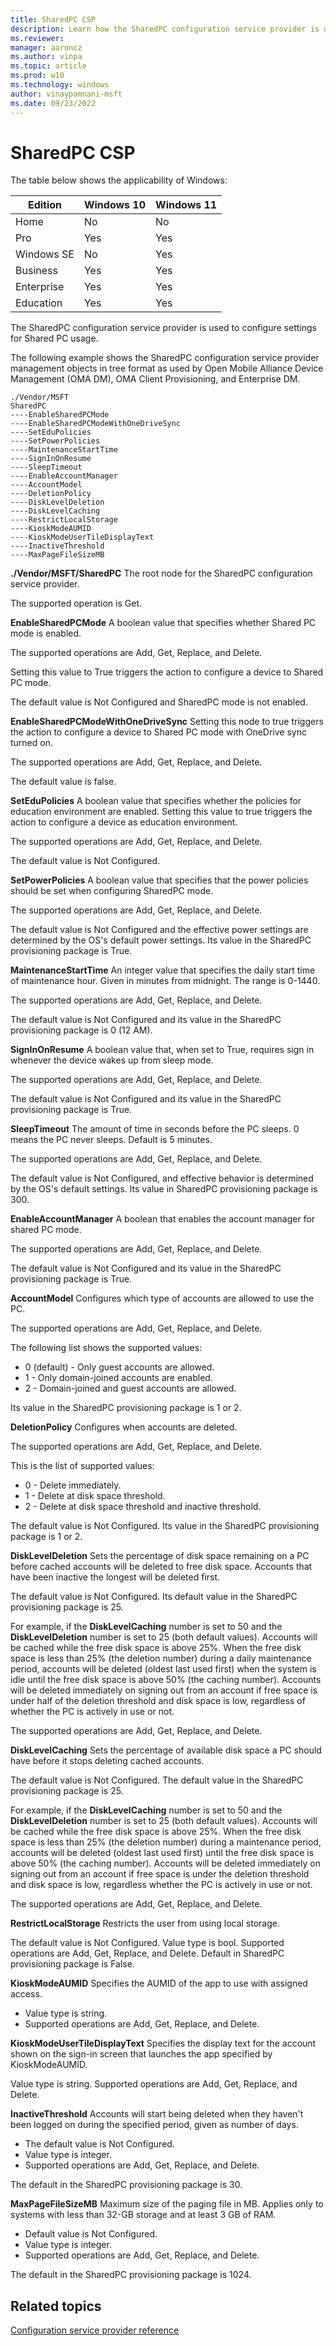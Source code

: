 ```yaml
---
title: SharedPC CSP
description: Learn how the SharedPC configuration service provider is used to configure settings for Shared PC usage.
ms.reviewer:
manager: aaroncz
ms.author: vinpa
ms.topic: article
ms.prod: w10
ms.technology: windows
author: vinaypamnani-msft
ms.date: 09/23/2022
---
```


# SharedPC CSP

The table below shows the applicability of Windows:

|Edition|Windows 10|Windows 11|
|--- |--- |--- |
|Home|No|No|
|Pro|Yes|Yes|
|Windows SE|No|Yes|
|Business|Yes|Yes|
|Enterprise|Yes|Yes|
|Education|Yes|Yes|

The SharedPC configuration service provider is used to configure settings for Shared PC usage.

The following example shows the SharedPC configuration service provider management objects in tree format as used by Open Mobile Alliance Device Management (OMA DM), OMA Client Provisioning, and Enterprise DM.
```
./Vendor/MSFT
SharedPC
----EnableSharedPCMode
----EnableSharedPCModeWithOneDriveSync
----SetEduPolicies
----SetPowerPolicies
----MaintenanceStartTime
----SignInOnResume
----SleepTimeout
----EnableAccountManager
----AccountModel
----DeletionPolicy
----DiskLevelDeletion
----DiskLevelCaching
----RestrictLocalStorage
----KioskModeAUMID
----KioskModeUserTileDisplayText
----InactiveThreshold
----MaxPageFileSizeMB
```
<a href="" id="--vendor-msft-sharedpc"></a>**./Vendor/MSFT/SharedPC**
The root node for the SharedPC configuration service provider.

The supported operation is Get.

<a href="" id="enablesharedpcmode"></a>**EnableSharedPCMode**
A boolean value that specifies whether Shared PC mode is enabled.

The supported operations are Add, Get, Replace, and Delete.

Setting this value to True triggers the action to configure a device to Shared PC mode.

The default value is Not Configured and SharedPC mode is not enabled.

<a href="" id="enablesharedpcmodewithonedrivesync"></a>**EnableSharedPCModeWithOneDriveSync**
Setting this node to true triggers the action to configure a device to Shared PC mode with OneDrive sync turned on.

The supported operations are Add, Get, Replace, and Delete.

The default value is false.

<a href="" id="setedupolicies"></a>**SetEduPolicies**
A boolean value that specifies whether the policies for education environment are enabled. Setting this value to true triggers the action to configure a device as education environment.

The supported operations are Add, Get, Replace, and Delete.

The default value is Not Configured.

<a href="" id="setpowerpolicies"></a>**SetPowerPolicies**
A boolean value that specifies that the power policies should be set when configuring SharedPC mode.

The supported operations are Add, Get, Replace, and Delete.

The default value is Not Configured and the effective power settings are determined by the OS's default power settings. Its value in the SharedPC provisioning package is True.

<a href="" id="maintenancestarttime"></a>**MaintenanceStartTime**
An integer value that specifies the daily start time of maintenance hour. Given in minutes from midnight. The range is 0-1440.

The supported operations are Add, Get, Replace, and Delete.

The default value is Not Configured and its value in the SharedPC provisioning package is 0 (12 AM).

<a href="" id="signinonresume"></a>**SignInOnResume**
A boolean value that, when set to True, requires sign in whenever the device wakes up from sleep mode.

The supported operations are Add, Get, Replace, and Delete.

The default value is Not Configured and its value in the SharedPC provisioning package is True.

<a href="" id="sleeptimeout"></a>**SleepTimeout**
The amount of time in seconds before the PC sleeps. 0 means the PC never sleeps. Default is 5 minutes.

The supported operations are Add, Get, Replace, and Delete.

The default value is Not Configured, and effective behavior is determined by the OS's default settings. Its value in SharedPC provisioning package is 300.

<a href="" id="enableaccountmanager"></a>**EnableAccountManager**
A boolean that enables the account manager for shared PC mode.

The supported operations are Add, Get, Replace, and Delete.

The default value is Not Configured and its value in the SharedPC provisioning package is True.

<a href="" id="accountmodel"></a>**AccountModel**
Configures which type of accounts are allowed to use the PC.

The supported operations are Add, Get, Replace, and Delete.

The following list shows the supported values:

- 0 (default) - Only guest accounts are allowed.
- 1 - Only domain-joined accounts are enabled.
- 2 - Domain-joined and guest accounts are allowed.

Its value in the SharedPC provisioning package is 1 or 2.

<a href="" id="deletionpolicy"></a>**DeletionPolicy**
Configures when accounts are deleted.

The supported operations are Add, Get, Replace, and Delete.

This is the list of supported values:

- 0 - Delete immediately.
- 1 - Delete at disk space threshold.
- 2 - Delete at disk space threshold and inactive threshold.

The default value is Not Configured. Its value in the SharedPC provisioning package is 1 or 2.

<a href="" id="diskleveldeletion"></a>**DiskLevelDeletion**
Sets the percentage of disk space remaining on a PC before cached accounts will be deleted to free disk space. Accounts that have been inactive the longest will be deleted first.

The default value is Not Configured. Its default value in the SharedPC provisioning package is 25.

For example, if the **DiskLevelCaching** number is set to 50 and the **DiskLevelDeletion** number is set to 25 (both default values). Accounts will be cached while the free disk space is above 25%. When the free disk space is less than 25% (the deletion number) during a daily maintenance period, accounts will be deleted (oldest last used first) when the system is idle until the free disk space is above 50% (the caching number). Accounts will be deleted immediately on signing out from an account if free space is under half of the deletion threshold and disk space is low, regardless of whether the PC is actively in use or not.

The supported operations are Add, Get, Replace, and Delete.

<a href="" id="disklevelcaching"></a>**DiskLevelCaching**
Sets the percentage of available disk space a PC should have before it stops deleting cached accounts.

The default value is Not Configured. The default value in the SharedPC provisioning package is 25.

For example, if the **DiskLevelCaching** number is set to 50 and the **DiskLevelDeletion** number is set to 25 (both default values). Accounts will be cached while the free disk space is above 25%. When the free disk space is less than 25% (the deletion number) during a maintenance period, accounts will be deleted (oldest last used first) until the free disk space is above 50% (the caching number). Accounts will be deleted immediately on signing out from an account if free space is under the deletion threshold and disk space is low, regardless whether the PC is actively in use or not.

The supported operations are Add, Get, Replace, and Delete.

<a href="" id="restrictlocalstorage"></a>**RestrictLocalStorage**
Restricts the user from using local storage.

The default value is Not Configured. Value type is bool. Supported operations are Add, Get, Replace, and Delete. Default in SharedPC provisioning package is False.

<a href="" id="kioskmodeaumid"></a>**KioskModeAUMID**
Specifies the AUMID of the app to use with assigned access.

- Value type is string.
- Supported operations are Add, Get, Replace, and Delete.

<a href="" id="kioskmodeusertiledisplaytext"></a>**KioskModeUserTileDisplayText**
Specifies the display text for the account shown on the sign-in screen that launches the app specified by KioskModeAUMID.

Value type is string. Supported operations are Add, Get, Replace, and Delete.

<a href="" id="inactivethreshold"></a>**InactiveThreshold**
Accounts will start being deleted when they haven't been logged on during the specified period, given as number of days.

- The default value is Not Configured.
- Value type is integer.
- Supported operations are Add, Get, Replace, and Delete.

The default in the SharedPC provisioning package is 30.

<a href="" id="maxpagefilesizemb"></a>**MaxPageFileSizeMB**
Maximum size of the paging file in MB. Applies only to systems with less than 32-GB storage and at least 3 GB of RAM.

- Default value is Not Configured.
- Value type is integer.
- Supported operations are Add, Get, Replace, and Delete.

The default in the SharedPC provisioning package is 1024.

## Related topics

[Configuration service provider reference](index.yml)
